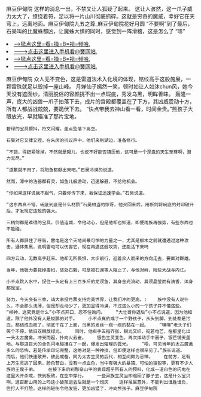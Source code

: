 麻豆伊甸院    这样的消息一出，不禁又让人狐疑了起来。    这让人骇然，这一爪子威力太大了，缭绕着符，足以将一片山川彻底抓碎。这就是穷奇的魔威，幸好它在天穹上，远离地面。麻豆伊甸院九五之尊_麻豆伊甸院花好月圆    “不要啊”到了最后，石昊叫的比魔蛛都凶，让魔蛛大惧的同时，感觉到一阵滑稽，这是怎么了    “哧”

<li><a href="http://mwqrdc804.bb906.cc/#md_1013">-->猛点这里=看=操=B=视=频哈.</a></li>
<li><a href="http://mwqrdc804.bb906.cc/#md_1013">--->点击这里进入手机看@簧网站.</a></li>





<li><a href="http://mwqrdc804.bb906.cc/#md_1013">-->猛点这里=看=操=B=视=频哈.</a></li>
<li><a href="http://mwqrdc804.bb906.cc/#md_1013">--->点击这里进入手机看@簧网站.</a></li>



麻豆伊甸院    众人无不变色，这是雷道法术入化境的体现，铭纹高手这般施展，一颗雷珠就足以毁掉一座山峰。    月婵仙子嫣然一笑，顿时如让人如沐chun风，她今天没有遮面纱，清丽脱俗的容颜挑不出一点瑕疵，秀发乌黑，明眸善睐。    轰隆一声，庞大的凶兽一爪子拍落下去，成片的宫殿都覆盖在了下方，其凶威震动十方，所有人都战战兢兢，要跪伏下去。    “快点带我去神山看一看，时间金贵。”熊孩子大眼放光，早就瞄准了那片宝地。

    碧绿的宝具颤抖，符文闪耀，差点坠落下高空。

    石昊对它又揉又捏，在朱厌的抗议声中，他们来到湖边，准备修行。

    “不错，得赶紧除掉，不然就是毅儿，也说不好能否镇压他，这可是一个涅盘的天生至尊啊，潜力无尽。”

    “道歉就不用了，将阳鱼都献出来吧。”石昊冷漠的说道。

    然而，潭中的法器都有灵，如鱼儿般游动，迅速躲避，不给他机会。

    “你如果这样说我不服气，只要你传下来，我保证迅速学会。”石昊说道。

    “这东西真不错，碗底到底是什么材质”石昊相当的惊讶，他买回来后，用断剑将碗底的封印破开后，才发现它这般的强大。

    三柄剑都是难得的宝具，价值连城，令他动心，但是他却也知道，即便雨族再强势，有些东西也不能碰。

    所有人都屏住了呼吸，雷电是这个天地间最可怕的力量之一，尤其是柳木之前就遭遇过这种攻击，通体焦黑，说明雷电可以伤害它，现在再遇这般攻势，还能活下来吗

    四方云动，无数高手赶来。他却无所畏惧，大步前行，迎着众人而来的方向走去，要面对群雄。

    当年，他极力要毙掉毒妇，惩处石毅，可是被石渊等人阻止了，与他对峙，险些大战与内讧。

    小不点跳入水中，捉住一头足有上三百多斤的龙须鱼，其身金光流动，其须晶莹而有清香，浑身都是宝。

    努力，今天会有三章，请大家投月票支持完美世界，让我们冲的更高。:    族中没有人说什么，不会那么浅薄，但是却走动少了，更加显得冷漠，不过这么小的一个孩子并不懂这些。    “柳神，这究竟是什么”小不点开口，忍不住询问。    “大壮哥你退后”小不点说道，因为他知道，除了他外没有人是蛟鹏的对手。    小不点真的成了一个野孩子，从头到脚，到处都是污血，都结成血疤了，彻底干在了上面，乌黑的发丝一绺一绺的黏在一起。    “嘿嘿”老头子们笑个不停，依旧双眼放绿光。    同时，他右手五指齐张，银光交织，宛若电芒，在那里化出一头太古魔禽。冲天而起，扑向火云雀。    银色生灵变色，再次挥动手中扇子，银芒铺天盖地，与那道巨大的金色闪电碰撞在了一起，爆发出璀璨的霞光。    “唔，可见当年的太古魔禽多么的恐怖，若是传承印记完整，这绝对是一种神技，但即便这样也很罕见了。”族长说道。    而后，他们快速散开，彼此戒备，同为太古生灵的后代，相互间颇为忌惮。    在前方，足有上万生灵逃了回来，脸色苍白，没有一点血色，当中有强大的暴猿、可怕的狻猊等，更有不少人族的王侯子弟。    在接下来的刹那穿山甲的表现超乎所有人的预料，化成一道白色的闪电在这里大开杀戒，快到极致，在空中穿行。    一些异族生灵当即缩回了脖子去，这是什么宝贝啊，进百断山用的上吗这小破孩进去后就是一个炮灰    这样虽属意外，不能判出谁胜谁负，但打人不打脸，这样的轻伤令他发狂，更加凶猛了，冲向熊孩子。麻豆伊甸院

